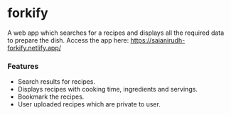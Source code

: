 # forkify
A web app which searches for a recipes and displays all the required data to prepare the dish. Access the app here: https://saianirudh-forkify.netlify.app/ 

### Features
* Search results for recipes.
* Displays recipes with cooking time, ingredients and servings.
* Bookmark the recipes.
* User uploaded recipes which are private to user.
